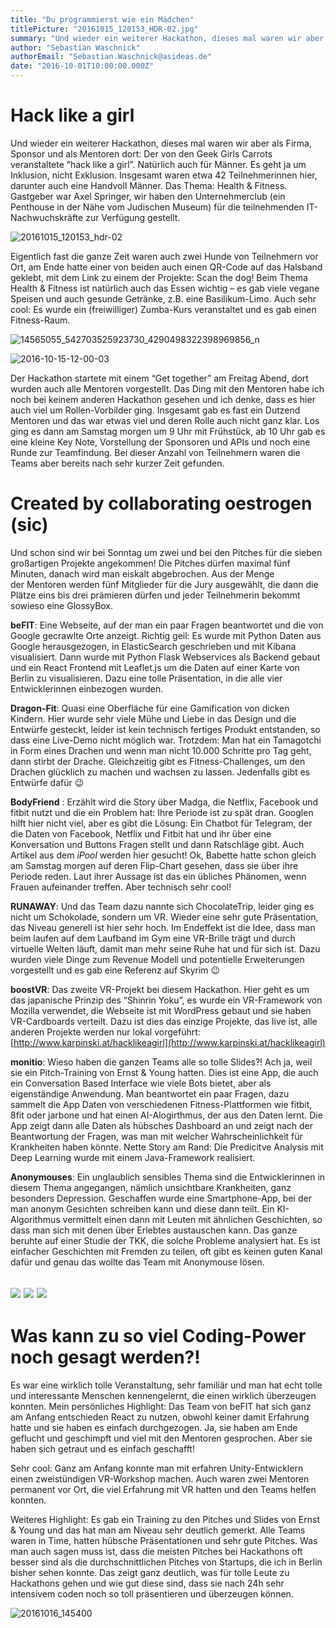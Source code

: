 ```yaml
---
title: "Du programmierst wie ein Mädchen"
titlePicture: "20161015_120153_HDR-02.jpg"
summary: "Und wieder ein weiterer Hackathon, dieses mal waren wir aber als Firma, Sponsor und als Mentoren dort: Der von den Geek Girls Carrots veranstaltete “hack like a girl”. Natürlich auch für Männer. Es geht ja um Inklusion, nicht Exklusion. Insgesamt waren etwa 42 Teilnehmerinnen hier, darunter auch eine Handvoll Männer. Das Thema: Health & Fitness. Gastgeber war Axel Springer, wir haben den Unternehmerclub (ein Penthouse in der Nähe vom Judischen Museum) für die teilnehmenden IT-Nachwuchskräfte zur Verfügung gestellt."
author: "Sebastian Waschnick"
authorEmail: "Sebastian.Waschnick@asideas.de"
date: "2016-10-01T10:00:00.000Z"
---
```

Hack like a girl
================

Und wieder ein weiterer Hackathon, dieses mal waren wir aber als Firma, Sponsor und als Mentoren dort: Der von den Geek Girls Carrots veranstaltete “hack like a girl”. Natürlich auch für Männer. Es geht ja um Inklusion, nicht Exklusion. Insgesamt waren etwa 42 Teilnehmerinnen hier, darunter auch eine Handvoll Männer. Das Thema: Health & Fitness. Gastgeber war Axel Springer, wir haben den Unternehmerclub (ein Penthouse in der Nähe vom Judischen Museum) für die teilnehmenden IT-Nachwuchskräfte zur Verfügung gestellt.

![20161015_120153_hdr-02](20161015_120153_HDR-02.jpg)

Eigentlich fast die ganze Zeit waren auch zwei Hunde von Teilnehmern vor Ort, am Ende hatte einer von beiden auch einen QR-Code auf das Halsband geklebt, mit dem Link zu einem der Projekte: Scan the dog! Beim Thema Health & Fitness ist natürlich auch das Essen wichtig – es gab viele vegane Speisen und auch gesunde Getränke, z.B. eine Basilikum-Limo. Auch sehr cool: Es wurde ein (freiwilliger) Zumba-Kurs veranstaltet und es gab einen Fitness-Raum.

![14565055_542703525923730_4290498322398969856_n](14565055_542703525923730_4290498322398969856_n.jpg)

![2016-10-15-12-00-03](2016-10-15-12.00.03.jpg)

Der Hackathon startete mit einem “Get together” am Freitag Abend, dort wurden auch alle Mentoren vorgestellt. Das Ding mit den Mentoren habe ich noch bei keinem anderen Hackathon gesehen und ich denke, dass es hier auch viel um Rollen-Vorbilder ging. Insgesamt gab es fast ein Dutzend Mentoren und das war etwas viel und deren Rolle auch nicht ganz klar. Los ging es dann am Samstag morgen um 9 Uhr mit Frühstück, ab 10 Uhr gab es eine kleine Key Note, Vorstellung der Sponsoren und APIs und noch eine Runde zur Teamfindung. Bei dieser Anzahl von Teilnehmern waren die Teams aber bereits nach sehr kurzer Zeit gefunden.

Created by collaborating **oestrogen** (sic)
============================================

Und schon sind wir bei Sonntag um zwei und bei den Pitches für die sieben großartigen Projekte angekommen! Die Pitches dürfen maximal fünf Minuten, danach wird man eiskalt abgebrochen. Aus der Menge der Mentoren werden fünf Mitglieder für die Jury ausgewählt, die dann die Plätze eins bis drei prämieren dürfen und jeder Teilnehmerin bekommt sowieso eine GlossyBox.

**beFIT**: Eine Webseite, auf der man ein paar Fragen beantwortet und die von Google gecrawlte Orte anzeigt. Richtig geil: Es wurde mit Python Daten aus Google herausgezogen, in ElasticSearch geschrieben und mit Kibana visualisiert. Dann wurde mit Python Flask Webservices als Backend gebaut und ein React Frontend mit Leaflet.js um die Daten auf einer Karte von Berlin zu visualisieren. Dazu eine tolle Präsentation, in die alle vier Entwicklerinnen einbezogen wurden.

**Dragon-Fit**: Quasi eine Oberfläche für eine Gamification von dicken Kindern. Hier wurde sehr viele Mühe und Liebe in das Design und die Entwürfe gesteckt, leider ist kein technisch fertiges Produkt entstanden, so dass eine Live-Demo nicht möglich war. Trotzdem: Man hat ein Tamagotchi in Form eines Drachen und wenn man nicht 10.000 Schritte pro Tag geht, dann stirbt der Drache. Gleichzeitig gibt es Fitness-Challenges, um den Drachen glücklich zu machen und wachsen zu lassen. Jedenfalls gibt es Entwürfe dafür 😉

**BodyFriend** : Erzählt wird die Story über Madga, die Netflix, Facebook und fitbit nutzt und die ein Problem hat: Ihre Periode ist zu spät dran. Googlen hilft hier nicht viel, aber es gibt die Lösung: Ein Chatbot für Telegram, der die Daten von Facebook, Netflix und Fitbit hat und ihr über eine Konversation und Buttons Fragen stellt und dann Ratschläge gibt. Auch Artikel aus dem _iPool_ werden hier gesucht! Ok, Babette hatte schon gleich am Samstag morgen auf deren Flip-Chart gesehen, dass sie über ihre Periode reden. Laut ihrer Aussage ist das ein übliches Phänomen, wenn Frauen aufeinander treffen. Aber technisch sehr cool!

**RUNAWAY**: Und das Team dazu nannte sich ChocolateTrip, leider ging es nicht um Schokolade, sondern um VR. Wieder eine sehr gute Präsentation, das Niveau generell ist hier sehr hoch. Im Endeffekt ist die Idee, dass man beim laufen auf dem Laufband im Gym eine VR-Brille trägt und durch virtuelle Welten läuft, damit man mehr seine Ruhe hat und für sich ist. Dazu wurden viele Dinge zum Revenue Modell und potentielle Erweiterungen vorgestellt und es gab eine Referenz auf Skyrim 😉

**boostVR**: Das zweite VR-Projekt bei diesem Hackathon. Hier geht es um das japanische Prinzip des “Shinrin Yoku”, es wurde ein VR-Framework von Mozilla verwendet, die Webseite ist mit WordPress gebaut und sie haben VR-Cardboards verteilt. Dazu ist dies das einzige Projekte, das live ist, alle anderen Projekte werden nur lokal vorgeführt: [http://www.karpinski.at/hacklikeagirl](http://www.karpinski.at/hacklikeagirl)

**monitio**: Wieso haben die ganzen Teams alle so tolle Slides?! Ach ja, weil sie ein Pitch-Training von Ernst & Young hatten. Dies ist eine App, die auch ein Conversation Based Interface wie viele Bots bietet, aber als eigenständige Anwendung. Man beantwortet ein paar Fragen, dazu sammelt die App Daten von verschiedenen Fitness-Plattformen wie fitbit, 8fit oder jarbone und hat einen AI-Alogirthmus, der aus den Daten lernt. Die App zeigt dann alle Daten als hübsches Dashboard an und zeigt nach der Beantwortung der Fragen, was man mit welcher Wahrscheinlichkeit für Krankheiten haben könnte. Nette Story am Rand: Die Predicitve Analysis mit Deep Learning wurde mit einem Java-Framework realisiert.

**Anonymouses**: Ein unglaublich sensibles Thema sind die Entwicklerinnen in diesem Thema angegangen, nämlich unsichtbare Krankheiten, ganz besonders Depression. Geschaffen wurde eine Smartphone-App, bei der man anonym Gesichten schreiben kann und diese dann teilt. Ein KI-Algorithmus vermittelt einen dann mit Leuten mit ähnlichen Geschichten, so dass man sich mit denen über Erlebtes austauschen kann. Das ganze beruhte auf einer Studie der TKK, die solche Probleme analysiert hat. Es ist einfacher Geschichten mit Fremden zu teilen, oft gibt es keinen guten Kanal dafür und genau das wollte das Team mit Anonymouse lösen.

## ![](2016-10-16-15.48.59.jpg) ![](2016-10-16-15.35.02.jpg) ![](2016-10-16-15.25.23.jpg)

Was kann zu so viel Coding-Power noch gesagt werden?!
=====================================================

Es war eine wirklich tolle Veranstaltung, sehr familiär und man hat echt tolle und interessante Menschen kennengelernt, die einen wirklich überzeugen konnten. Mein persönliches Highlight: Das Team von beFIT hat sich ganz am Anfang entschieden React zu nutzen, obwohl keiner damit Erfahrung hatte und sie haben es einfach durchgezogen. Ja, sie haben am Ende geflucht und geschimpft und viel mit den Mentoren gesprochen. Aber sie haben sich getraut und es einfach geschafft!

Sehr cool: Ganz am Anfang konnte man mit erfahren Unity-Entwicklern einen zweistündigen VR-Workshop machen. Auch waren zwei Mentoren permanent vor Ort, die viel Erfahrung mit VR hatten und den Teams helfen konnten.

Weiteres Highlight: Es gab ein Training zu den Pitches und Slides von Ernst & Young und das hat man am Niveau sehr deutlich gemerkt. Alle Teams waren in Time, hatten hübsche Präsentationen und sehr gute Pitches. Was man auch sagen muss ist, dass die meisten Pitches bei Hackathons oft besser sind als die durchschnittlichen Pitches von Startups, die ich in Berlin bisher sehen konnte. Das zeigt ganz deutlich, was für tolle Leute zu Hackathons gehen und wie gut diese sind, dass sie nach 24h sehr intensivem coden noch so toll präsentieren und überzeugen können.

![20161016_145400](20161016_145400.jpg)